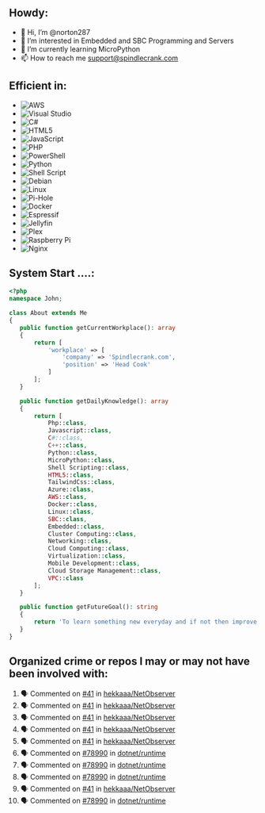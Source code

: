 ## Howdy:
- 👋 Hi, I’m @norton287
- 👀 I’m interested in Embedded and SBC Programming and Servers
- 🌱 I’m currently learning MicroPython
- 📫 How to reach me support@spindlecrank.com

## Efficient in: 
- ![AWS](https://img.shields.io/badge/AWS-%23FF9900.svg?style=for-the-badge&logo=amazon-aws&logoColor=white)
- ![Visual Studio](https://img.shields.io/badge/Visual%20Studio-5C2D91.svg?style=for-the-badge&logo=visual-studio&logoColor=white)
- ![C#](https://img.shields.io/badge/c%23-%23239120.svg?style=for-the-badge&logo=csharp&logoColor=white)
- ![HTML5](https://img.shields.io/badge/html5-%23E34F26.svg?style=for-the-badge&logo=html5&logoColor=white)
- ![JavaScript](https://img.shields.io/badge/javascript-%23323330.svg?style=for-the-badge&logo=javascript&logoColor=%23F7DF1E)
- ![PHP](https://img.shields.io/badge/php-%23777BB4.svg?style=for-the-badge&logo=php&logoColor=white)
- ![PowerShell](https://img.shields.io/badge/PowerShell-%235391FE.svg?style=for-the-badge&logo=powershell&logoColor=white)
- ![Python](https://img.shields.io/badge/python-3670A0?style=for-the-badge&logo=python&logoColor=ffdd54)
- ![Shell Script](https://img.shields.io/badge/shell_script-%23121011.svg?style=for-the-badge&logo=gnu-bash&logoColor=white)
- ![Debian](https://img.shields.io/badge/Debian-D70A53?style=for-the-badge&logo=debian&logoColor=white)
- ![Linux](https://img.shields.io/badge/Linux-FCC624?style=for-the-badge&logo=linux&logoColor=black)
- ![Pi-Hole](https://img.shields.io/badge/pihole-%2396060C.svg?style=for-the-badge&logo=pi-hole&logoColor=white)
- ![Docker](https://img.shields.io/badge/docker-%230db7ed.svg?style=for-the-badge&logo=docker&logoColor=white)
- ![Espressif](https://img.shields.io/badge/espressif-E7352C.svg?style=for-the-badge&logo=espressif&logoColor=white)
- ![Jellyfin](https://img.shields.io/badge/jellyfin-%23000B25.svg?style=for-the-badge&logo=Jellyfin&logoColor=00A4DC)
- ![Plex](https://img.shields.io/badge/plex-%23E5A00D.svg?style=for-the-badge&logo=plex&logoColor=white)
- ![Raspberry Pi](https://img.shields.io/badge/-RaspberryPi-C51A4A?style=for-the-badge&logo=Raspberry-Pi)
- ![Nginx](https://img.shields.io/badge/nginx-%23009639.svg?style=for-the-badge&logo=nginx&logoColor=white)

## System Start ....:
 ```php
 <?php
namespace John;

class About extends Me
{
    public function getCurrentWorkplace(): array
    {
        return [
            'workplace' => [
                'company' => 'Spindlecrank.com',
                'position' => 'Head Cook'         
            ]
        ];
    }

    public function getDailyKnowledge(): array
    {
        return [
            Php::class,
            Javascript::class,
            C#::class,
            C++::class,
            Python::class,
            MicroPython::class,
            Shell Scripting::class,
            HTML5::class,
            TailwindCss::class,
            Azure::class,
            AWS::class,
            Docker::class,
            Linux::class,
            SBC::class,
            Embedded::class,
            Cluster Computing::class,
            Networking::class,
            Cloud Computing::class,
            Virtualization::class,
            Mobile Development::class,
            Cloud Storage Management::class,
            VPC::class           
        ];
    }

    public function getFutureGoal(): string
    {
        return 'To learn something new everyday and if not then improve upon what I learned yesterday.';
    }
}
```

## Organized crime or repos I may or may not have been involved with:
<!---
norton287/norton287 is a ✨ special ✨ repository because its `README.md` (this file) appears on your GitHub profile.
You can click the Preview link to take a look at your changes.
--->
<!--START_SECTION:activity-->
1. 🗣 Commented on [#41](https://github.com/hekkaaa/NetObserver/issues/41) in [hekkaaa/NetObserver](https://github.com/hekkaaa/NetObserver)
2. 🗣 Commented on [#41](https://github.com/hekkaaa/NetObserver/issues/41) in [hekkaaa/NetObserver](https://github.com/hekkaaa/NetObserver)
3. 🗣 Commented on [#41](https://github.com/hekkaaa/NetObserver/issues/41) in [hekkaaa/NetObserver](https://github.com/hekkaaa/NetObserver)
4. 🗣 Commented on [#41](https://github.com/hekkaaa/NetObserver/issues/41) in [hekkaaa/NetObserver](https://github.com/hekkaaa/NetObserver)
5. 🗣 Commented on [#41](https://github.com/hekkaaa/NetObserver/issues/41) in [hekkaaa/NetObserver](https://github.com/hekkaaa/NetObserver)
6. 🗣 Commented on [#78990](https://github.com/dotnet/runtime/issues/78990) in [dotnet/runtime](https://github.com/dotnet/runtime)
7. 🗣 Commented on [#78990](https://github.com/dotnet/runtime/issues/78990) in [dotnet/runtime](https://github.com/dotnet/runtime)
8. 🗣 Commented on [#78990](https://github.com/dotnet/runtime/issues/78990) in [dotnet/runtime](https://github.com/dotnet/runtime)
9. 🗣 Commented on [#41](https://github.com/hekkaaa/NetObserver/issues/41) in [hekkaaa/NetObserver](https://github.com/hekkaaa/NetObserver)
10. 🗣 Commented on [#78990](https://github.com/dotnet/runtime/issues/78990) in [dotnet/runtime](https://github.com/dotnet/runtime)
<!--END_SECTION:activity-->
